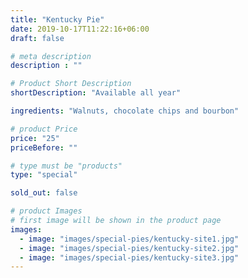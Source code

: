 ```yaml
---
title: "Kentucky Pie"
date: 2019-10-17T11:22:16+06:00
draft: false

# meta description
description : ""

# Product Short Description
shortDescription: "Available all year"

ingredients: "Walnuts, chocolate chips and bourbon"

# product Price
price: "25"
priceBefore: ""

# type must be "products"
type: "special"

sold_out: false

# product Images
# first image will be shown in the product page
images:
  - image: "images/special-pies/kentucky-site1.jpg"
  - image: "images/special-pies/kentucky-site2.jpg"
  - image: "images/special-pies/kentucky-site3.jpg"
---
```

